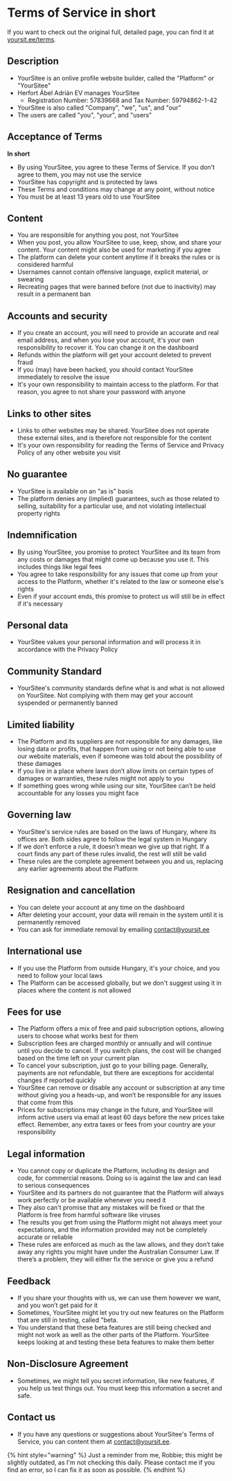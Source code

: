 # Terms of Service in short

If you want to check out the original full, detailed page, you can find it at [yoursit.ee/terms](https://yoursit.ee/terms).

## Description

* YourSitee is an onlive profile website builder, called the "Platform" or "YourSitee"
* Herfort Ábel Adrián EV manages YourSitee
  * Registration Number: 57839668 and Tax Number: 59794862-1-42
* YourSitee is also called "Company", "we", "us", and "our"
* The users are called "you", "your", and "users"

## Acceptance of Terms

**In short**

* By using YourSitee, you agree to these Terms of Service. If you don't agree to them, you may not use the service
* YourSitee has copyright and is protected by laws
* These Terms and conditions may change at any point, without notice
* You must be at least 13 years old to use YourSitee

## Content

* You are responsible for anything you post, not YourSitee
* When you post, you allow YourSitee to use, keep, show, and share your content. Your content might also be used for marketing if you agree
* The platform can delete your content anytime if it breaks the rules or is considered harmful
* Usernames cannot contain offensive language, explicit material, or swearing
* Recreating pages that were banned before (not due to inactivity) may result in a permanent ban

## Accounts and security

* If you create an account, you will need to provide an accurate and real email address, and when you lose your account, it's your own responsibility to recover it. You can change it on the dashboard
* Refunds within the platform will get your account deleted to prevent fraud
* If you (may) have been hacked, you should contact YourSitee immediately to resolve the issue
* It's your own responsibility to maintain access to the platform. For that reason, you agree to not share your password with anyone

## Links to other sites

* Links to other websites may be shared. YourSitee does not operate these external sites, and is therefore not responsible for the content
* It's your own responsibility for reading the Terms of Service and Privacy Policy of any other website you visit

## No guarantee

* YourSitee is available on an "as is" basis
* The platform denies any (implied) guarantees, such as those related to selling, suitability for a particular use, and not violating intellectual property rights&#x20;

## Indemnification

* By using YourSitee, you promise to protect YourSitee and its team from any costs or damages that might come up because you use it. This includes things like legal fees
* You agree to take responsibility for any issues that come up from your access to the Platform, whether it's related to the law or someone else's rights
* Even if your account ends, this promise to protect us will still be in effect if it's necessary

## Personal data

* YourSitee values your personal information and will process it in accordance with the Privacy Policy

## Community Standard

* YourSitee's community standards define what is and what is not allowed on YourSitee. Not complying with them may get your account syspended or permanently banned

## Limited liability

* The Platform and its suppliers are not responsible for any damages, like losing data or profits, that happen from using or not being able to use our website materials, even if someone was told about the possibility of these damages
* If you live in a place where laws don’t allow limits on certain types of damages or warranties, these rules might not apply to you
* If something goes wrong while using our site, YourSitee can’t be held accountable for any losses you might face

## Governing law

* YourSitee's service rules are based on the laws of Hungary, where its offices are. Both sides agree to follow the legal system in Hungary
* If we don’t enforce a rule, it doesn’t mean we give up that right. If a court finds any part of these rules invalid, the rest will still be valid
* These rules are the complete agreement between you and us, replacing any earlier agreements about the Platform

## Resignation and cancellation

* You can delete your account at any time on the dashboard
* After deleting your account, your data will remain in the system until it is permanently removed
* You can ask for immediate removal by emailing contact@yoursit.ee

## International use

* If you use the Platform from outside Hungary, it's your choice, and you need to follow your local laws
* The Platform can be accessed globally, but we don't suggest using it in places where the content is not allowed

## Fees for use

* The Platform offers a mix of free and paid subscription options, allowing users to choose what works best for them
* Subscription fees are charged monthly or annually and will continue until you decide to cancel. If you switch plans, the cost will be changed based on the time left on your current plan
* To cancel your subscription, just go to your billing page. Generally, payments are not refundable, but there are exceptions for accidental changes if reported quickly
* YourSitee can remove or disable any account or subscription at any time without giving you a heads-up, and won’t be responsible for any issues that come from this
* Prices for subscriptions may change in the future, and YourSitee will inform active users via email at least 60 days before the new prices take effect. Remember, any extra taxes or fees from your country are your responsibility

## Legal information

* You cannot copy or duplicate the Platform, including its design and code, for commercial reasons. Doing so is against the law and can lead to serious consequences
* YourSitee and its partners do not guarantee that the Platform will always work perfectly or be available whenever you need it
* They also can't promise that any mistakes will be fixed or that the Platform is free from harmful software like viruses
* The results you get from using the Platform might not always meet your expectations, and the information provided may not be completely accurate or reliable
* These rules are enforced as much as the law allows, and they don’t take away any rights you might have under the Australian Consumer Law. If there’s a problem, they will either fix the service or give you a refund

## Feedback

* If you share your thoughts with us, we can use them however we want, and you won’t get paid for it
* Sometimes, YourSitee might let you try out new features on the Platform that are still in testing, called "beta.
* You understand that these beta features are still being checked and might not work as well as the other parts of the Platform. YourSitee keeps looking at and testing these beta features to make them better

## Non-Disclosure Agreement

* Sometimes, we might tell you secret information, like new features, if you help us test things out. You must keep this information a secret and safe.

## Contact us

* If you have any questions or suggestions about YourSitee's Terms of Service, you can content them at contact@yoursit.ee.

{% hint style="warning" %}
Just a reminder from me, Robbie; this might be slightly outdated, as I'm not checking this daily. Please contact me if you find an error, so I can fix it as soon as possible.
{% endhint %}
